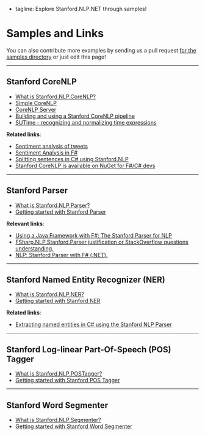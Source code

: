  - tagline: Explore Stanford.NLP.NET through samples!

# Samples and Links

You can also contribute more examples by sending us a pull
request [for the samples directory](https://github.com/sergey-tihon/Stanford.NLP.NET/tree/master/docs/source/samples) or just edit this page!


___

## Stanford CoreNLP

* [What is Stanford.NLP.CoreNLP?](samples/CoreNLP.html)
* [Simple CoreNLP](samples/CoreNLP.Simple.html)
* [CoreNLP Server](samples/CoreNLP.Server.html)
* [Building and using a Stanford CoreNLP pipeline](samples/CoreNLP.Pipeline.html)
* [SUTime - recognizing and normalizing time expressions](samples/CoreNLP.SUTime.html)

__Related links__:

* [Sentiment analysis of tweets](https://github.com/evelinag/SentimentAnalysisDemo)
* [Sentiment Analysis in F#](https://automatagears.com/articles/sentiment-analysis-in-fsharp/)
* [Splitting sentences in C# using Stanford.NLP](https://www.rhyous.com/2014/10/20/splitting-sentences-in-c-using-stanford-nlp/)
* [Stanford CoreNLP is available on NuGet for F#/C# devs](https://sergeytihon.com/2013/10/26/stanford-corenlp-is-available-on-nuget-for-fc-devs/)


___

## Stanford Parser

* [What is Stanford.NLP.Parser?](samples/Parser.html)
* [Getting started with Stanford Parser](samples/Parser.Sample.html)


__Relevant links__:

* [Using a Java Framework with F#: The Stanford Parser for NLP](https://blogs.msdn.microsoft.com/dsyme/2013/02/05/using-a-java-framework-with-f-the-stanford-parser-for-nlp/)
* [FSharp.NLP.Stanford.Parser justification or StackOverflow questions understanding.](http://sergeytihon.wordpress.com/2013/07/21/fsharp-nlp-stanford-parser-justification-or-stackoverflow-questions-understanding/)
* [NLP: Stanford Parser with F# (.NET).](http://sergeytihon.wordpress.com/2013/02/05/nlp-stanford-parser-with-f-net/)



---

## Stanford Named Entity Recognizer (NER)

* [What is Stanford.NLP.NER?](samples/NER.html)
* [Getting started with Stanford NER](samples/NER.Sample.html)

__Related links__:

* [Extracting named entities in C# using the Stanford NLP Parser](http://www.stewh.com/2013/11/extracting-named-entities-in-c-using-the-stanford-nlp-parser/)



---

## Stanford Log-linear Part-Of-Speech (POS) Tagger

* [What is Stanford.NLP.POSTagger?](samples/POSTagger.html)
* [Getting started with Stanford POS Tagger](samples/POSTagger.Sample.html)

---

## Stanford Word Segmenter

* [What is Stanford.NLP.Segmenter?](samples/Segmenter.html)
* [Getting started with Stanford Word Segmenter](samples/Segmenter.Sample.html)

